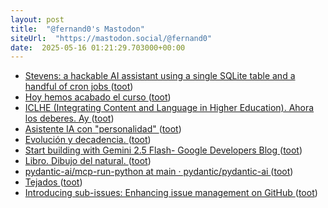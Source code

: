 ```yaml
---
layout: post
title:  "@fernand0's Mastodon"
siteUrl:  "https://mastodon.social/@fernand0"
date:  2025-05-16 01:21:29.703000+00:00
---
```

*  [Stevens: a hackable AI assistant using a single SQLite table and a handful of cron jobs ](https://www.geoffreylitt.com/2025/04/12/how-i-made-a-useful-ai-assistant-with-one-sqlite-table-and-a-handful-of-cron-job) ([toot](https://mastodon.social/@fernand0/114514885981049876))
*  [Hoy hemos acabado el curso ](https://mastodon.social/@fernand0/114513009585631398) ([toot](https://mastodon.social/@fernand0/114513009585631398))
*  [ICLHE (Integrating Content and Language in Higher Education). Ahora los deberes. Ay ](https://mastodon.social/@fernand0/114513003858280981) ([toot](https://mastodon.social/@fernand0/114513003858280981))
*  [Asistente IA con "personalidad" ](https://www.juanjonavarro.com/2025/04/21/asistente-ia-con-personalida) ([toot](https://mastodon.social/@fernand0/114512956336837738))
*  [Evolución y decadencia. ](https://avecesunafoto.wordpress.com/2025/05/14/evolucion-y-decadencia) ([toot](https://mastodon.social/@fernand0/114512888999845775))
*  [Start building with Gemini 2.5 Flash- Google Developers Blog ](https://developers.googleblog.com/en/start-building-with-gemini-25-flash) ([toot](https://mastodon.social/@fernand0/114512847793972366))
*  [Libro. Dibujo del natural. ](https://fotografiasenmovimiento.wordpress.com/2025/05/15/libro-dibujo-del-natural) ([toot](https://mastodon.social/@fernand0/114512707009084737))
*  [pydantic-ai/mcp-run-python at main · pydantic/pydantic-ai ](https://github.com/pydantic/pydantic-ai/tree/main/mcp-run-pytho) ([toot](https://mastodon.social/@fernand0/114512639526611820))
*  [Tejados ](https://www.flickr.com/photos/fernand0/54479646035) ([toot](https://mastodon.social/@fernand0/114512394664498826))
*  [Introducing sub-issues: Enhancing issue management on GitHub ](https://github.blog/engineering/architecture-optimization/introducing-sub-issues-enhancing-issue-management-on-github) ([toot](https://mastodon.social/@fernand0/114512240853967220))
